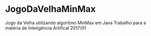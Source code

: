# JogoDaVelhaMinMax
Jogo da Velha utilizando algoritmo MinMax em Java
Trabalho para a matéria de Inteligência Artifical 
2017/01
